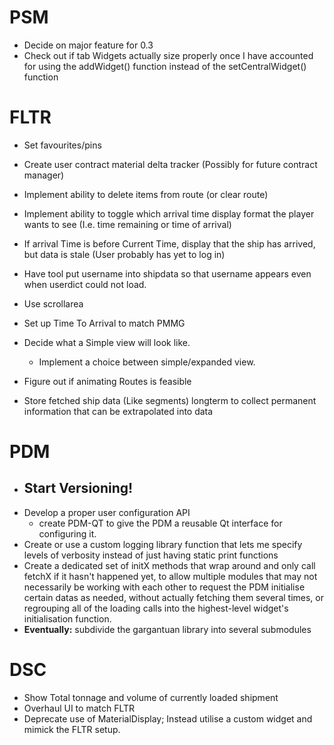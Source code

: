 # PSM
- Decide on major feature for 0.3
- Check out if tab Widgets actually size properly once I have accounted for using the addWidget() function instead of the setCentralWidget() function

# FLTR
- Set favourites/pins
- Create user contract material delta tracker (Possibly for future contract manager)
- Implement ability to delete items from route (or clear route)
- Implement ability to toggle which arrival time display format the player wants to see (I.e. time remaining or time of arrival)
- If arrival Time is before Current Time, display that the ship has arrived, but data is stale (User probably has yet to log in)
- Have tool put username into shipdata so that username appears even when userdict could not load.
- Use scrollarea
- Set up Time To Arrival to match PMMG
- Decide what a Simple view will look like.
    - Implement a choice between simple/expanded view.
- Figure out if animating Routes is feasible

- Store fetched ship data (Like segments) longterm to collect permanent information that can be extrapolated into data

# PDM
- ## Start Versioning!
- Develop a proper user configuration API
    - create PDM-QT to give the PDM a reusable Qt interface for configuring it. 
- Create or use a custom logging library function that lets me specify levels of verbosity instead of just having static print functions
- Create a dedicated set of initX methods that wrap around and only call fetchX if it hasn't happened yet, to allow multiple modules that may not necessarily be working with each other to request the PDM initialise certain datas as needed, without actually fetching them several times, or regrouping all of the loading calls into the highest-level widget's initialisation function.
- **Eventually:** subdivide the gargantuan library into several submodules

# DSC
- Show Total tonnage and volume of currently loaded shipment
- Overhaul UI to match FLTR
- Deprecate use of MaterialDisplay; Instead utilise a custom widget and mimick the FLTR setup.